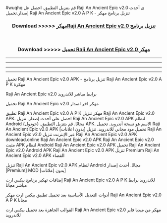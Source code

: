 #wuqhq قم بتنزيل التطبيق. احصل عل Raji An Ancient Epic v2.0  ى أحدث إصدار.تحميل Raji An Ancient Epic v2.0  A P K - تنزيل برنامج مهكر



<div align="center">
<h3>Download >>>>> <a href="https://ar-sites.web.app/?ar= Raji An Ancient Epic v2.0 ">مهكرRaji An Ancient Epic v2.0  تنزيل برنامج</a></h3><br>

<h3>Download >>>>> <a href="https://ar-sites.web.app/?ar= Raji An Ancient Epic v2.0 ">تحميل Raji An Ancient Epic v2.0  مهكر</a></h3>
</div>


----------------------------------------------------------

----------------------------------------------------------

----------------------------------------------------------

----------------------------------------------------------


تحميل Raji An Ancient Epic v2.0  APK - تنزيل برنامج Raji An Ancient Epic v2.0  A P K مهكرة

Raji An Ancient Epic v2.0  برابط مباشر للاندرويد

تحميل Raji An Ancient Epic v2.0  مهكر اخر اصدار

تطبيق Raji An Ancient Epic v2.0  A P K مهكر
تنزيل Raji An Ancient Epic v2.0  APK. احصل على أحدث إصدار.
تنزيل Raji An Ancient Epic v2.0  APK لنظام Android مجانًا.
قم بتنزيل التطبيق. {جودول} APK. الاسم هو نسخة أندرويد.
تحميل Raji An Ancient Epic v2.0  APK [بدون اعلانات]
تحميل مود مجاني للاندرويد.
تنزيل Raji An Ancient Epic v2.0  عبر الإنترنت
تنزيل Raji An Ancient Epic v2.0  APK
download.online Raji An Ancient Epic v2.0  APK
Raji An Ancient Epic v2.0  مثبت APK لنظام Android
Raji An Ancient Epic v2.0  APK
تحميل Raji An Ancient Epic v2.0  Android APK
Raji An Ancient Epic v2.0  APK تنزيل Premium
Raji An Ancient Epic v2.0  APK الفضاء

تنزيل Raji An Ancient Epic v2.0  APK لنظام Android مجانًا. أحدث إصدار [Premium] MOD [بدون إعلانات]

إضافات تهكير برنامج بيكس ارت Raji An Ancient Epic v2.0  A P K للاندرويد برابط مباشر مجانا

أدوات التعديل الأساسية بعد تحميل تطبيق بيكس ارت مهكر Raji An Ancient Epic v2.0  A P K مجانا

القوالب الجاهزة بعد تحميل بيكس ارت Raji An Ancient Epic v2.0  مهكر من ميديا فاير للاندرويد



